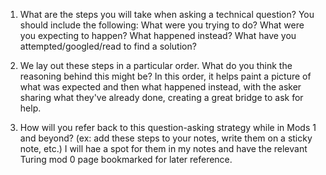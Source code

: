 1. What are the steps you will take when asking a technical question? 
You should include the following: 
What were you trying to do? 
What were you expecting to happen? 
What happened instead? 
What have you attempted/googled/read to find a solution? 

2. We lay out these steps in a particular order. What do you think the reasoning behind this might be? 
In this order, it helps paint a picture of what was expected and then what happened instead, with the asker sharing what they've already done, creating a great bridge to ask for help.

3. How will you refer back to this question-asking strategy while in Mods 1 and beyond? (ex: add these steps to your notes, write them on a sticky note, etc.) 
I will hae a spot for them in my notes and have the relevant Turing mod 0 page bookmarked for later reference. 